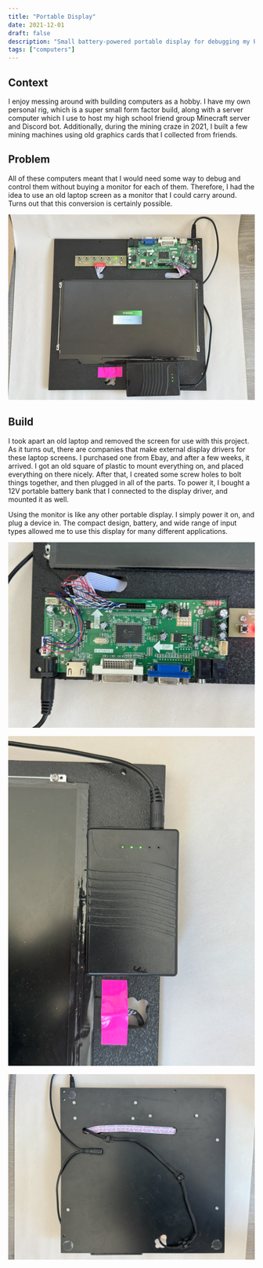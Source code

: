```yaml
---
title: "Portable Display"
date: 2021-12-01
draft: false
description: "Small battery-powered portable display for debugging my PCs"
tags: ["computers"]
---
```


## Context

I enjoy messing around with building computers as a hobby. I have my own personal rig, which is a super small form factor build, along with a server computer which I use to host my high school friend group Minecraft server and Discord bot. Additionally, during the mining craze in 2021, I built a few mining machines using old graphics cards that I collected from friends.

## Problem

All of these computers meant that I would need some way to debug and control them without buying a monitor for each of them. Therefore, I had the idea to use an old laptop screen as a monitor that I could carry around. Turns out that this conversion is certainly possible.

![Front view of the portable display](front.png)

## Build

I took apart an old laptop and removed the screen for use with this project. As it turns out, there are companies that make external display drivers for these laptop screens. I purchased one from Ebay, and after a few weeks, it arrived. I got an old square of plastic to mount everything on, and placed everything on there nicely. After that, I created some screw holes to bolt things together, and then plugged in all of the parts. To power it, I bought a 12V portable battery bank that I connected to the display driver, and mounted it as well.

Using the monitor is like any other portable display. I simply power it on, and plug a device in. The compact design, battery, and wide range of input types allowed me to use this display for many different applications.

![Controller board of the portable display](controller.png)

![Battery used for the portable display](battery.png)

![Back view of the portable display](back.png)
